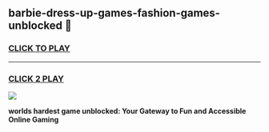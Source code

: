 
## barbie-dress-up-games-fashion-games-unblocked 👋
<h3>
<a href="https://premium.freeplayer.one?title=barbie-dress-up-games-fashion-games-unblocked&ref=14F">CLICK TO PLAY</a></h3>
<hr>

<h3>
<a href="https://premium.freeplayer.one?title=barbie-dress-up-games-fashion-games-unblocked&ref=14F">CLICK 2 PLAY</a>
  
</h3>

<a href="https://premium.freeplayer.one?title=barbie-dress-up-games-fashion-games-unblocked&ref=12F/"><img src="https://clearcache.store/games.png"></a>


**worlds hardest game unblocked: Your Gateway to Fun and Accessible Online Gaming**
